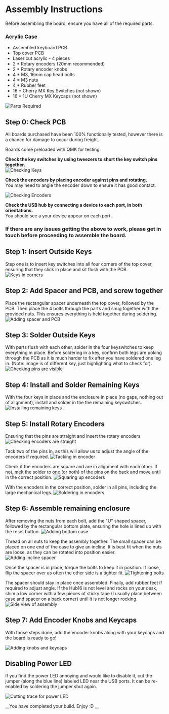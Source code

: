 # Assembly Instructions

Before assembling the board, ensure you have all of the required parts.

### Acrylic Case
* Assembled keyboard PCB
* Top cover PCB
* Laser cut acrylic - 4 pieces
* 2 * Rotary encoders (20mm recommended)
* 2 * Rotary encoder knobs
* 4 * M3, 16mm cap head bolts
* 4 * M3 nuts
* 4 * Rubber feet
* 16 * Cherry MX Key Switches (not shown)
* 16 * 1U Cherry MX Keycaps (not shown)

![Parts Required](imgs/assembly-instructions/required-parts-acrylic.JPG)

## Step 0: Check PCB
All boards purchased have been 100% functionally tested, however there is a chance for damage to occur during freight.

Boards come preloaded with QMK for testing.

**Check the key switches by using tweezers to short the key switch pins together.**  
![Checking Keys](imgs/assembly-instructions/check-switches.JPG)

**Check the encoders by placing encoder against pins and rotating.**  
You may need to angle the encoder down to ensure it has good contact.

![Checking Encoders](imgs/assembly-instructions/check-encoders.JPG)

**Check the USB hub by connecting a device to each port, in both orientations.**  
You should see a your device appear on each port.

### **If there are any issues getting the above to work, please get in touch before proceeding to assemble the board.**

## Step 1: Insert Outside Keys

Step one is to insert key switches into all four corners of the top cover, ensuring that they click in place and sit flush with the PCB. 
![Keys in corners](imgs/assembly-instructions/step-1.JPG)

## Step 2: Add Spacer and PCB, and screw together

Place the rectangular spacer underneath the top cover, followed by the PCB. Then place the 4 bolts through the parts and snug together with the provided nuts. This ensures everything is held together during soldering.
![Adding spacer and PCB](imgs/assembly-instructions/step-2.JPG)

## Step 3: Solder Outside Keys

With parts flush with each other, solder in the four keyswitches to keep everything in place. Before soldering in a key, confirm both legs are poking through the PCB as it is much harder to fix after you have soldered one leg in. (Note: image is of different key, just highlighting what to check for). ![Checking pins are visible](imgs/assembly-instructions/step-3.JPG)

## Step 4: Install and Solder Remaining Keys

With the four keys in place and the enclosure in place (no gaps, nothing out of alignment), install and solder in the the remaining keyswitches. 
![Installing remaining keys](imgs/assembly-instructions/step-4.JPG)

## Step 5: Install Rotary Encoders

 Ensuring that the pins are straight and insert the rotary encoders.
![Checking encoders are straight](imgs/assembly-instructions/step-5-1.JPG)

Tack two of the pins in, as this will allow us to adjust the angle of the encoders if required. 
![Tacking in encoder](imgs/assembly-instructions/step-5-2.JPG)

Check if the encoders are square and are in alignment with each other. If not, melt the solder to one (or both) of the pins on the back and move until in the correct position.
![Squaring up encoders](imgs/assembly-instructions/step-5-3.JPG)

With the encoders in the correct position, solder in all pins, including the large mechanical legs.
![Soldering in encoders](imgs/assembly-instructions/step-5-4.JPG)

## Step 6: Assemble remaining enclosure

After removing the nuts from each bolt, add the "U" shaped spacer, followed by the rectangular bottom plate, ensuring the hole is lined up with the reset button.
![Adding bottom case](imgs/assembly-instructions/step-6-1.JPG)

Thread on all nuts to keep the assembly together. The small spacer can be placed on one end of the case to give an incline. It is best fit when the nuts are loose, as they can be rotated into position easier. 
![Adding incline spacer](imgs/assembly-instructions/step-6-2.JPG)

Once the spacer is in place, torque the bolts to keep it in position. If loose, flip the spacer over as often the other side is a tighter fit.
![Tightening bolts](imgs/assembly-instructions/step-6-3.JPG)

The spacer should stay in place once assembled. Finally, add rubber feet if required to adjust angle. If the Hub16 is not level and rocks on your desk, shim a low corner with a few pieces of sticky tape (I usually place between case and spacer on a back corner) until it is not longer rocking.
![Side view of assembly](imgs/assembly-instructions/step-6-4.JPG)

## Step 7: Add Encoder Knobs and Keycaps

With those steps done, add the encoder knobs along with your keycaps and the board is ready to go!

![Adding knobs and keycaps](imgs/assembly-instructions/step-7.JPG)

## Disabling Power LED

If you find the power LED annoying and would like to disable it, cut the jumper (along the blue line) labeled LED near the USB ports. It can be re-enabled by soldering the jumper shut again. 

![Cutting trace for power LED](imgs/assembly-instructions/led_cut.JPG)

__You have completed your build. Enjoy :D __
